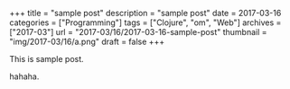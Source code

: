 +++
title = "sample post"
description = "sample post"
date = 2017-03-16
categories = ["Programming"]
tags = ["Clojure", "om", "Web"]
archives = ["2017-03"]
url = "2017-03/16/2017-03-16-sample-post"
thumbnail = "img/2017-03/16/a.png"
draft = false
+++

This is sample post.

<!--more-->

hahaha.

